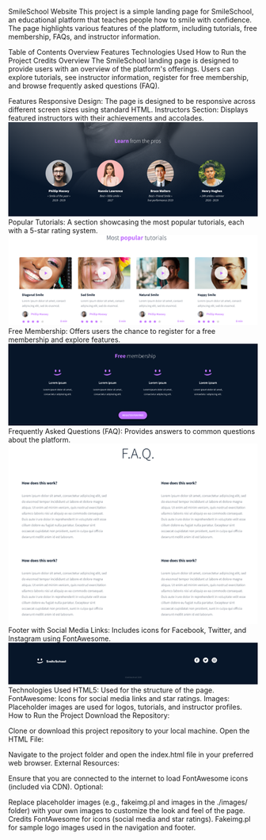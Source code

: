 SmileSchool Website
This project is a simple landing page for SmileSchool, an educational platform that teaches people how to smile with confidence. The page highlights various features of the platform, including tutorials, free membership, FAQs, and instructor information.

Table of Contents
Overview
Features
Technologies Used
How to Run the Project
Credits
Overview
The SmileSchool landing page is designed to provide users with an overview of the platform's offerings. Users can explore tutorials, see instructor information, register for free membership, and browse frequently asked questions (FAQ).

Features
Responsive Design: The page is designed to be responsive across different screen sizes using standard HTML.
Instructors Section: Displays featured instructors with their achievements and accolades.
 ![alt text](image.png)
Popular Tutorials: A section showcasing the most popular tutorials, each with a 5-star rating system.
![alt text](<Tutorials 2.png>)
Free Membership: Offers users the chance to register for a free membership and explore features.
![alt text](<Free Membership 2.png>)
Frequently Asked Questions (FAQ): Provides answers to common questions about the platform.
![alt text](<FAQ 2.png>) 
Footer with Social Media Links: Includes icons for Facebook, Twitter, and Instagram using FontAwesome.
![alt text](<Footer 2.png>)
Technologies Used
HTML5: Used for the structure of the page.
FontAwesome: Icons for social media links and star ratings.
Images: Placeholder images are used for logos, tutorials, and instructor profiles.
How to Run the Project
Download the Repository:

Clone or download this project repository to your local machine.
Open the HTML File:

Navigate to the project folder and open the index.html file in your preferred web browser.
External Resources:

Ensure that you are connected to the internet to load FontAwesome icons (included via CDN).
Optional:

Replace placeholder images (e.g., fakeimg.pl and images in the ./images/ folder) with your own images to customize the look and feel of the page.
Credits
FontAwesome for icons (social media and star ratings).
Fakeimg.pl for sample logo images used in the navigation and footer.
